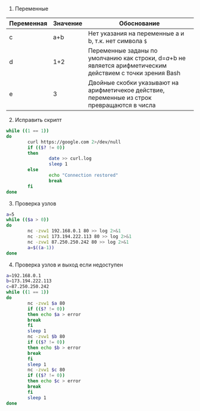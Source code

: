 1. Переменные

| Переменная | Значение | Обоснование                                                                                                 |
|------------|----------|-------------------------------------------------------------------------------------------------------------|
| c          | a+b      | Нет указания на переменные а и b, т.к. нет символа `$`                                                      |
| d          | 1+2      | Переменные заданы по умолчанию как строки, d=$a+$b не является арифметическим действием с точки зрения Bash |                                                       |
| e          | 3        | Двойные скобки указывают на арифметичекое действие, переменные из строк превращаются в числа                |

2. Исправить скрипт

```bash
while ((1 == 1))
do
        curl https://google.com 2>/dev/null
        if (($? != 0))
        then
                date >> curl.log
                sleep 1
        else
                echo "Connection restored"
                break
        fi
done
```

3. Проверка узлов
```bash
a=5
while (($a > 0))
do
        nc -zvw1 192.168.0.1 80 >> log 2>&1
        nc -zvw1 173.194.222.113 80 >> log 2>&1
        nc -zvw1 87.250.250.242 80 >> log 2>&1
        a=$((a-1))
done
```

4. Проверка узлов и выход если недоступен

```bash
a=192.168.0.1
b=173.194.222.113
c=87.250.250.242
while ((1 == 1))
do
        nc -zvw1 $a 80
        if (($? != 0))
        then echo $a > error
        break
        fi
        sleep 1
        nc -zvw1 $b 80
        if (($? != 0))
        then echo $b > error
        break
        fi
        sleep 1
        nc -zvw1 $c 80
        if (($? != 0))
        then echo $c > error
        break
        fi
        sleep 1
done
```




